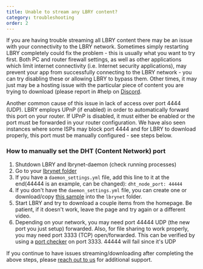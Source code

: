 ```yaml
---
title: Unable to stream any LBRY content?
category: troubleshooting
order: 2
---
```


If you are having trouble streaming all LBRY content there may be an issue with your connectivity to the LBRY network. Sometimes simply restarting LBRY completely could fix the problem - this is usually what you want to try first. Both PC and router firewall settings, as well as other applications which limit internet connectivity (i.e. Internet security applications), may prevent your app from successfully connecting to the LBRY network - you can try disabling these or allowing LBRY to bypass them. Other times, it may just may be a hosting issue with the particular piece of content you are trying to download (please report in #help on [Discord](https://chat.lbry.io).  

Another common cause of this issue in lack of access over port 4444 (UDP).  LBRY employs UPnP (if enabled) in order to automatically forward this port on your router. If UPnP is disabled, it must either be enabled or the port must be forwarded in your router configuration.  We have also seen instances where some ISPs may block port 4444 and for LBRY to download properly, this port must be manually configured - see steps below.  

### How to manually set the DHT (Content Network) port

1. Shutdown LBRY and lbrynet-daemon (check running processes)
2. Go to your [lbrynet folder](https://lbry.io/faq/lbry-directories)
3. If you have a `daemon_settings.yml` file, add this line to it at the end(44444 is an example, can be changed): `dht_node_port: 44444`
4. If you don't have the `daemon_settings.yml` file, you can create one or download/copy [this sample](https://goo.gl/a5uJq5) into the `lbrynet` folder.
5. Start LBRY and try to download a couple items from the homepage. Be patient, if it doesn't work, leave the page and try again or a different video.
6. Depending on your network, you may need port 44444 UDP (the new port you just setup) forwarded. Also, for file sharing to work properly, you may need port 3333 (TCP) open/forwarded. This can be verified by using a [port checker](https://www.canyouseeme.org) on port 3333. 44444 will fail since it's UDP

If you continue to have issues streaming/downloading after completing the above steps, please [reach out to us](https://lbry.io/faq/how-to-report-bugs) for additional support.
